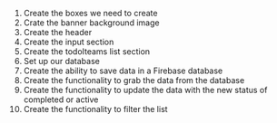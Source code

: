1. Create the boxes we need to create
2. Crate the banner background image
3. Create the header
4. Create the input section
5. Create the todoIteams list section
6. Set up our database
7. Create the ability to save data in a Firebase database
8. Create the functionality to grab the data from the database
9. Create the functionality to update the data with the new status of completed or active
10. Create the functionality to filter the list
